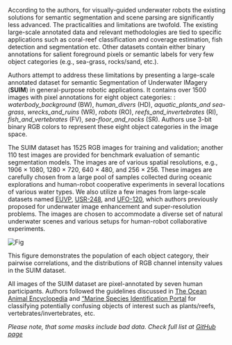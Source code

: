 According to the authors, for visually-guided underwater robots the existing solutions for semantic segmentation and scene parsing are significantly less advanced. The practicalities and limitations are twofold. The existing large-scale annotated data and relevant methodologies are tied to specific applications such as coral-reef classification and coverage estimation, fish detection and segmentation etc. Other datasets contain either binary annotations for salient foreground pixels or semantic labels for very few object categories (e.g., sea-grass, rocks/sand, etc.). 

Authors attempt to address these limitations by presenting a large-scale annotated dataset for semantic Segmentation of Underwater IMagery (**SUIM**) in general-purpose robotic applications. It contains over 1500 images with pixel annotations for eight object categories: : *waterbody_background* (BW), *human_divers* (HD), *aquatic_plants_and sea-grass*, *wrecks_and_ruins* (WR), *robots* (RO), *reefs_and_invertebrates* (RI), *fish_and_vertebrates* (FV), *sea-floor_and_rocks* (SR). Authors use 3-bit binary RGB colors to represent these eight object categories in the image space. 

The SUIM dataset has 1525 RGB images for training and validation; another 110 test images are provided for benchmark evaluation of semantic segmentation models. The images are of various spatial resolutions, e.g., 1906 × 1080, 1280 × 720, 640 × 480, and 256 × 256. These images are carefully chosen from a large pool of samples collected during oceanic explorations and human-robot cooperative experiments in several locations of various water types. We also utilize a few images from large-scale datasets named [EUVP](https://arxiv.org/abs/1903.09766), [USR-248](https://ui.adsabs.harvard.edu/abs/2019arXiv190909437J/abstract), and [UFO-120](https://arxiv.org/abs/2002.01155), which authors previously proposed for underwater image enhancement and super-resolution problems. The images are chosen to accommodate a diverse set of natural underwater scenes and various setups for human-robot collaborative experiments.

![Fig](https://i.ibb.co/GkY2rtH/Screenshot-2023-10-04-064021.png)

This figure demonstrates the population of each object category, their pairwise correlations, and the distributions of RGB channel intensity values in the SUIM dataset.

All images of the SUIM dataset are pixel-annotated by seven human participants. Authors followed the guidelines discussed in [The Ocean Animal Encyclopedia](https://oceana.org/marine-life/) and [“Marine Species Identification Portal](http://species-identification.org/) for classifying potentially confusing objects of interest such as plants/reefs, vertebrates/invertebrates, etc.

<i>Please note, that some masks include bad data. Check full list at [GitHub page](https://github.com/dataset-ninja/suim/blob/main/src/convert.py#L83)</i>
